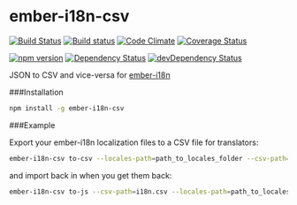 # ember-i18n-csv
[![Build Status](https://travis-ci.org/kellyselden/ember-i18n-csv.svg?branch=master)](https://travis-ci.org/kellyselden/ember-i18n-csv)
[![Build status](https://ci.appveyor.com/api/projects/status/v4eagpd8k731oyul/branch/master?svg=true)](https://ci.appveyor.com/project/kellyselden/ember-i18n-csv/branch/master)
[![Code Climate](https://codeclimate.com/github/kellyselden/ember-i18n-csv/badges/gpa.svg)](https://codeclimate.com/github/kellyselden/ember-i18n-csv)
[![Coverage Status](https://coveralls.io/repos/kellyselden/ember-i18n-csv/badge.svg?branch=master&service=github)](https://coveralls.io/github/kellyselden/ember-i18n-csv?branch=master)

[![npm version](https://badge.fury.io/js/ember-i18n-csv.svg)](https://badge.fury.io/js/ember-i18n-csv)
[![Dependency Status](https://david-dm.org/kellyselden/ember-i18n-csv.svg)](https://david-dm.org/kellyselden/ember-i18n-csv)
[![devDependency Status](https://david-dm.org/kellyselden/ember-i18n-csv/dev-status.svg)](https://david-dm.org/kellyselden/ember-i18n-csv#info=devDependencies)

JSON to CSV and vice-versa for [ember-i18n](https://github.com/jamesarosen/ember-i18n)

###Installation

```sh
npm install -g ember-i18n-csv
```

###Example

Export your ember-i18n localization files to a CSV file for translators:

```sh
ember-i18n-csv to-csv --locales-path=path_to_locales_folder --csv-path=i18n.csv
```

and import back in when you get them back:

```sh
ember-i18n-csv to-js --csv-path=i18n.csv --locales-path=path_to_locales_folder [--jshint-ignore]
```
